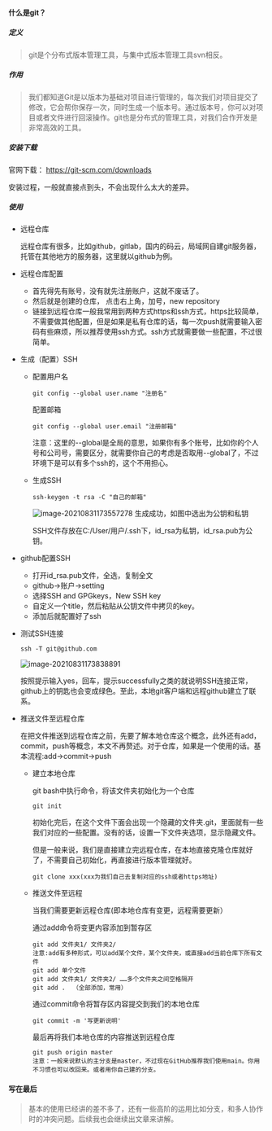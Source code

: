#### 什么是git？

##### 定义

> git是个分布式版本管理工具，与集中式版本管理工具svn相反。

##### 作用

> 我们都知道Git是以版本为基础对项目进行管理的，每次我们对项目提交了修改，它会帮你保存一次，同时生成一个版本号。通过版本号，你可以对项目或者文件进行回滚操作。git也是分布式的管理工具，对我们合作开发是非常高效的工具。

##### 安装下载

官网下载： https://git-scm.com/downloads

安装过程，一般就直接点到头，不会出现什么太大的差异。

##### 使用

- 远程仓库

  远程仓库有很多，比如github，gitlab，国内的码云，局域网自建git服务器，托管在其他地方的服务器，这里就以github为例。

- 远程仓库配置

  - 首先得先有账号，没有就先注册账户，这就不废话了。
  - 然后就是创建的仓库， 点击右上角，加号，new repository
  - 链接到远程仓库一般我常用到两种方式https和ssh方式，https比较简单，不需要做其他配置，但是如果是私有仓库的话，每一次push就需要输入密码有些麻烦，所以推荐使用ssh方式。ssh方式就需要做一些配置，不过很简单。

- 生成（配置）SSH

  - 配置用户名

    ```
    git config --global user.name "注册名"
    ```

    配置邮箱

    ```
    git config --global user.email "注册邮箱"
    ```

    注意：这里的--global是全局的意思，如果你有多个账号，比如你的个人号和公司号，需要区分，就需要你自己的考虑是否取用--global了，不过环境下是可以有多个ssh的，这个不用担心。

  - 生成SSH

    ```
    ssh-keygen -t rsa -C "自己的邮箱"
    ```

    ![image-20210831173557278](https://gitee.com/p_pj/pig/raw/master/img/image-20210831173557278.png)
    生成成功，如图中选出为公钥和私钥

    SSH文件存放在C:/User/用户/.ssh下，id_rsa为私钥，id_rsa.pub为公钥。

- github配置SSH

  - 打开id_rsa.pub文件，全选，复制全文
  - github->账户->setting
  - 选择SSH and GPGkeys，New SSH key
  - 自定义一个title，然后粘贴从公钥文件中拷贝的key。
  - 添加后就配置好了ssh

- 测试SSH连接

  ```
  ssh -T git@github.com
  ```

  ![image-20210831173838891](https://gitee.com/p_pj/pig/raw/master/img/image-20210831173838891.png)

  按照提示输入yes，回车，提示successfully之类的就说明SSH连接正常，github上的钥匙也会变成绿色。至此，本地git客户端和远程github建立了联系。

- 推送文件至远程仓库

  在把文件推送到远程仓库之前，先要了解本地仓库这个概念，此外还有add，commit，push等概念，本文不再赘述。对于仓库，如果是一个使用的话。基本流程:add->commit->push

  - 建立本地仓库

    git bash中执行命令，将该文件夹初始化为一个仓库

    ```
    git init
    ```

    初始化完后，在这个文件下面会出现一个隐藏的文件夹.git，里面就有一些我们对应的一些配置。没有的话，设置一下文件夹选项，显示隐藏文件。

    但是一般来说，我们是直接建立完远程仓库，在本地直接克隆仓库就好了，不需要自己初始化，再直接进行版本管理就好。
    
    ```
    git clone xxx(xxx为我们自己去复制对应的ssh或者https地址)
    ```

  - 推送文件至远程

    当我们需要更新远程仓库(即本地仓库有变更，远程需要更新）

    通过add命令将变更内容添加到暂存区

    ```
    git add 文件夹1/ 文件夹2/
    注意:add有多种形式，可以add某个文件，某个文件夹，或直接add当前仓库下所有文件
    git add 单个文件
    git add 文件夹1/ 文件夹2/ ……多个文件夹之间空格隔开
    git add .  （全部添加，常用）
    ```

    通过commit命令将暂存区内容提交到我们的本地仓库

    ```
    git commit -m '写更新说明'
    ```

    最后再将我们本地仓库的内容推送到远程仓库

    ```
    git push origin master
    注意：一般来说默认的主分支是master，不过现在GitHub推荐我们使用main。你用不习惯也可以改回来。或者用你自己建的分支。
    ```

    

#### 写在最后

> 基本的使用已经讲的差不多了，还有一些高阶的运用比如分支，和多人协作时的冲突问题。后续我也会继续出文章来讲解。

